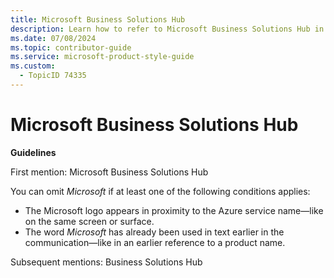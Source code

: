 ```yaml
---
title: Microsoft Business Solutions Hub
description: Learn how to refer to Microsoft Business Solutions Hub in your content.
ms.date: 07/08/2024
ms.topic: contributor-guide
ms.service: microsoft-product-style-guide
ms.custom:
  - TopicID 74335
---
```



# Microsoft Business Solutions Hub

**Guidelines**

First mention: Microsoft Business Solutions Hub

You can omit *Microsoft* if at least one of the following conditions applies:

- The Microsoft logo appears in proximity to the Azure service name—like on the same screen or surface.
- The word *Microsoft* has already been used in text earlier in the communication—like in an earlier reference to a product name.

Subsequent mentions: Business Solutions Hub

